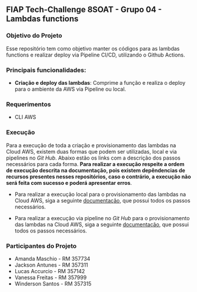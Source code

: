 ## FIAP Tech-Challenge 8SOAT - Grupo 04 - Lambdas functions

### Objetivo do Projeto

Esse repositório tem como objetivo manter os códigos para as lambdas functions e realizar deploy via Pipeline CI/CD, utilizando o Github Actions.

### Principais funcionalidades:

- **Criação e deploy das lambdas**: Comprime a função e realiza o deploy para o ambiente da AWS via Pipeline ou local.

### Requerimentos

- CLI AWS

### Execução

Para a execução de toda a criação e provisionamento das lambdas na Cloud AWS, existem duas formas que podem ser utilizadas, local e via pipelines no _Git Hub_. Abaixo estão os links com a descrição dos passos necessários para cada forma. **Para realizar a execução respeite a ordem de execução descrita na documentação, pois existem depêndencias de recursos presentes nesses repositórios, caso o contrário, a execução não será feita com sucesso e poderá apresentar erros**.

- Para realizar a execução local para o provisionamento das lambdas na Cloud AWS, siga a seguinte [documentação](docs/LOCAL_EXECUTION.md), que possui todos os passos necessários.

- Para realizar a execução via pipeline no _Git Hub_ para o provisionamento das lambdas na Cloud AWS, siga a seguinte [documentação](docs/PIPELINE_EXECUTION.md), que possui todos os passos necessários.

### Participantes do Projeto

- Amanda Maschio - RM 357734
- Jackson Antunes - RM 357311
- Lucas Accurcio - RM 357142
- Vanessa Freitas - RM 357999
- Winderson Santos - RM 357315
